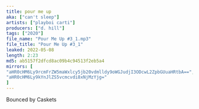 ```yaml
---
title: pour me up
aka: ["can't sleep"]
artists: ["playboi carti"]
producers: ["d. hill"]
tags: ["2020"]
file_name: "Pour Me Up #3_1.mp3"
file_title: "Pour Me Up #3_1"
leaked: 2022-05-08
length: 2:23
md5: ab5157f2dfcd8ac09b4c94513f2eb5a4
mirrors: [
"aHR0cHM6Ly9rcmFrZW5maWxlcy5jb20vdmlldy9oWGJudjI3ODcwL2ZpbGUuaHRtbA==",
"aHR0cHM6Ly9kYnJlZS5vcmcvdi8xNjMzYjg="
]
---
```

Bounced by Caskets

